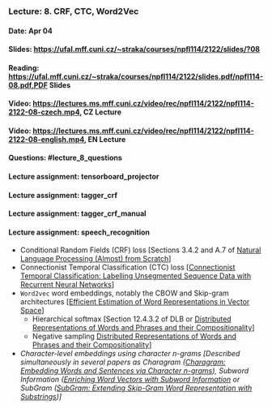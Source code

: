 ### Lecture: 8. CRF, CTC, Word2Vec
#### Date: Apr 04
#### Slides: https://ufal.mff.cuni.cz/~straka/courses/npfl114/2122/slides/?08
#### Reading: https://ufal.mff.cuni.cz/~straka/courses/npfl114/2122/slides.pdf/npfl114-08.pdf,PDF Slides
#### Video: https://lectures.ms.mff.cuni.cz/video/rec/npfl114/2122/npfl114-2122-08-czech.mp4, CZ Lecture
#### Video: https://lectures.ms.mff.cuni.cz/video/rec/npfl114/2122/npfl114-2122-08-english.mp4, EN Lecture
#### Questions: #lecture_8_questions
#### Lecture assignment: tensorboard_projector
#### Lecture assignment: tagger_crf
#### Lecture assignment: tagger_crf_manual
#### Lecture assignment: speech_recognition

- Conditional Random Fields (CRF) loss [Sections 3.4.2 and A.7 of [Natural Language Processing (Almost) from Scratch](http://www.jmlr.org/papers/volume12/collobert11a/collobert11a.pdf)]
- Connectionist Temporal Classification (CTC) loss [[Connectionist Temporal Classification: Labelling Unsegmented Sequence Data with Recurrent Neural Networks](https://www.cs.toronto.edu/~graves/icml_2006.pdf)]
- `Word2vec` word embeddings, notably the CBOW and Skip-gram architectures [[Efficient Estimation of Word Representations in Vector Space](https://arxiv.org/abs/1301.3781)]
  - Hierarchical softmax [Section 12.4.3.2 of DLB or [Distributed Representations of Words and Phrases and their Compositionality](https://arxiv.org/abs/1310.4546)]
  - Negative sampling [Distributed Representations of Words and Phrases and their Compositionality](https://arxiv.org/abs/1310.4546)]
- *Character-level embeddings using character n-grams [Described simultaneously in several papers as Charagram ([Charagram: Embedding Words and Sentences via Character n-grams](https://arxiv.org/abs/1607.02789)), Subword Information ([Enriching Word Vectors with Subword Information](https://arxiv.org/abs/1607.04606) or SubGram ([SubGram: Extending Skip-Gram Word Representation with Substrings](http://link.springer.com/chapter/10.1007/978-3-319-45510-5_21))]*
